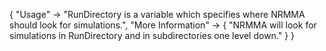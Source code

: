 {
  "Usage" -> "RunDirectory is a variable which specifies where NRMMA should look for simulations.",
  "More Information" -> {
    "NRMMA will look for simulations in RunDirectory and in subdirectories one level down."
    }
}
